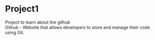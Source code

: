 # Project1
Project to learn about the github
<br>
Github - Website that allows developers to store and manage their code using Git.
